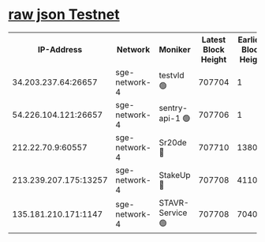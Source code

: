 
[raw json Testnet](https://rpc-check.sget.stavr.tech/sget/rpc-sget-result.json)
=


<table><tr><th>IP-Address</th><th>Network</th><th>Moniker</th><th>Latest Block Height</th><th>Earliest Block Height</th><th>Catching Up</th><th>Tx Index</th><th>Voting Power</th><th>Scan Time</th></tr><tr><td>34.203.237.64:26657</td><td>sge-network-4</td><td>testvld 🟢</td><td>707704</td><td>1</td><td>False</td><td>on</td><td>0</td><td>2023-12-19T01:31:41.573043182UTC</td></tr><tr><td>54.226.104.121:26657</td><td>sge-network-4</td><td>sentry-api-1 🟢</td><td>707706</td><td>1</td><td>False</td><td>on</td><td>0</td><td>2023-12-19T01:31:54.568419052UTC</td></tr><tr><td>212.22.70.9:60557</td><td>sge-network-4</td><td>Sr20de 🔴</td><td>707710</td><td>138001</td><td>False</td><td>on</td><td>99</td><td>2023-12-19T01:32:11.849171011UTC</td></tr><tr><td>213.239.207.175:13257</td><td>sge-network-4</td><td>StakeUp 🔴</td><td>707708</td><td>411001</td><td>False</td><td>off</td><td>100</td><td>2023-12-19T01:32:02.981970967UTC</td></tr><tr><td>135.181.210.171:1147</td><td>sge-network-4</td><td>STAVR-Service 🟢</td><td>707708</td><td>704001</td><td>False</td><td>on</td><td>0</td><td>2023-12-19T01:32:03.280885292UTC</td></tr></table>
